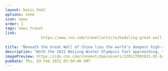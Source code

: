```yaml
---
layout: basic.html
options: none
icon: news
order: 1
tags: news_travel
link: 
                https://www.cnn.com/travel/article/badaling-great-wall-station-high-speed-railway-intl-hnk/index.html
            
title: "Beneath the Great Wall of China lies the world's deepest high-speed railway station"
description: "With the 2022 Beijing Winter Olympics fast approaching, the world's first self-driving high-speed train is already in action, transporting athletes and officials between the two main cities hosting the games on the historic Beijing-Zhangjiakou intercity railway."
imagePreview: https://cdn.cnn.com/cnnnext/dam/assets/220127091821-02-badaling-great-wall-station-highspeed-railway-video-synd-2.jpg
pubDate: Thu, 03 Feb 2022 03:50:46 GMT
---
```

